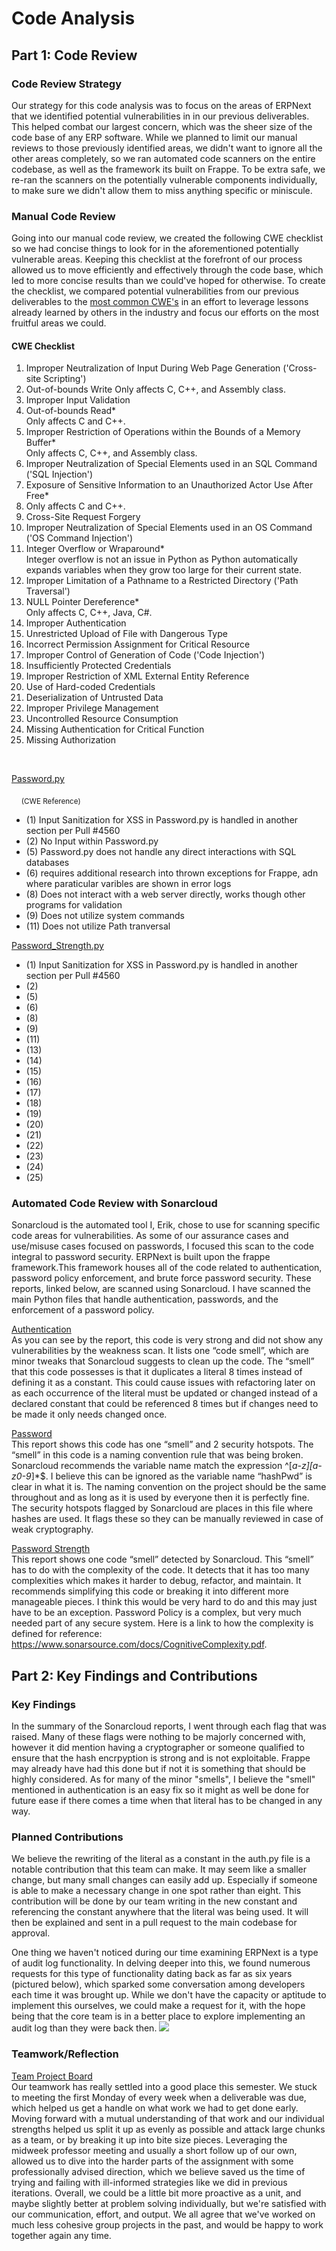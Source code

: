 # Code Analysis
## Part 1: Code Review
### Code Review Strategy
Our strategy for this code analysis was to focus on the areas of ERPNext that we identified potential vulnerabilities in in our previous deliverables. This helped combat our largest concern, which was the sheer size of the code base of any ERP software. While we planned to limit our manual reviews to those previously identified areas, we didn't want to ignore all the other areas completely, so we ran automated code scanners on the entire codebase, as well as the framework its built on Frappe. To be extra safe, we re-ran the scanners on the potentially vulnerable components individually, to make sure we didn't allow them to miss anything specific or miniscule.
### Manual Code Review
Going into our manual code review, we created the following CWE checklist so we had concise things to look for in the aforementioned potentially vulnerable areas. Keeping this checklist at the forefront of our process allowed us to move efficiently and effectively through the code base, which led to more concise results than we could've hoped for otherwise. To create the checklist, we compared potential vulnerabilities from our previous deliverables to the [most common CWE's](https://cwe.mitre.org/top25/archive/2020/2020_cwe_top25.html) in an effort to leverage lessons already learned by others in the industry and focus our efforts on the most fruitful areas we could.

#### CWE Checklist
1.	Improper Neutralization of Input During Web Page Generation ('Cross-site Scripting')
2.	Out-of-bounds Write
Only affects C, C++, and Assembly class.
3.	Improper Input Validation
4.	Out-of-bounds Read*  
Only affects C and C++.  
5.	Improper Restriction of Operations within the Bounds of a Memory Buffer*  
Only affects C, C++, and Assembly class.  
6.	Improper Neutralization of Special Elements used in an SQL Command ('SQL Injection')
7.	Exposure of Sensitive Information to an Unauthorized Actor
Use After Free*  
8.	Only affects C and C++.  
9.	Cross-Site Request Forgery
10.	Improper Neutralization of Special Elements used in an OS Command ('OS Command Injection')
11.	Integer Overflow or Wraparound*  
Integer overflow is not an issue in Python as Python automatically expands variables when they grow too large for their current state.  
12.	Improper Limitation of a Pathname to a Restricted Directory ('Path Traversal')  
13.	NULL Pointer Dereference*  
Only affects C, C++, Java, C#.
14.	Improper Authentication
15.	Unrestricted Upload of File with Dangerous Type
16.	Incorrect Permission Assignment for Critical Resource
17.	Improper Control of Generation of Code ('Code Injection')
18.	Insufficiently Protected Credentials
19.	Improper Restriction of XML External Entity Reference
20.	Use of Hard-coded Credentials
21.	Deserialization of Untrusted Data
22.	Improper Privilege Management
23.	Uncontrolled Resource Consumption
24.	Missing Authentication for Critical Function
25.	Missing Authorization

&nbsp;

[Password.py](https://github.com/frappe/frappe/blob/v12.12.0/frappe/utils/password.py)  

&nbsp;&nbsp;&nbsp;&nbsp;<sub>(CWE Reference)</sub>
* (1) Input Sanitization for XSS in Password.py is handled in another section per Pull #4560  
* (2) No Input within Password.py  
* (5) Password.py does not handle any direct interactions with SQL databases
* (6) requires additional research into thrown exceptions for Frappe, adn where paraticular varibles are shown in error logs
* (8) Does not interact with a web server directly, works though other programs for validation
* (9) Does not utilize system commands
* (11) Does not utilize Path tranversal

[Password_Strength.py](https://github.com/frappe/frappe/blob/v12.12.0/frappe/utils/password_strength.py)

* (1) Input Sanitization for XSS in Password.py is handled in another section per Pull #4560
* (2) 
* (5)
* (6)
* (8) 
* (9) 
* (11) 
* (13) 
* (14) 
* (15) 
* (16) 
* (17) 
* (18) 
* (19) 
* (20) 
* (21) 
* (22) 
* (23) 
* (24) 
* (25) 
  
### Automated Code Review with Sonarcloud
Sonarcloud is the automated tool I, Erik, chose to use for scanning specific code areas for vulnerabilities. As some of our assurance cases and use/misuse cases focused on passwords, I focused this scan to the code integral to password security. ERPNext is built upon the frappe framework.This framework houses all of the code related to authentication, password policy enforcement, and brute force password security. These reports, linked below, are scanned using Sonarcloud. I have scanned the main Python files that handle authentication, passwords, and the enforcement of a password policy.  
  
[Authentication](https://sonarcloud.io/code?id=eeiler_frappe&selected=eeiler_frappe%3Afrappe%2Fauth.py)  
As you can see by the report, this code is very strong and did not show any vulnerabilities by the weakness scan. It lists one “code smell”, which are minor tweaks that Sonarcloud suggests to clean up the code. The “smell” that this code possesses is that it duplicates a literal 8 times instead of defining it as a constant. This could cause issues with refactoring later on as each occurrence of the literal must be updated or changed instead of a declared constant that could be referenced 8 times but if changes need to be made it only needs changed once.  
  
[Password](https://sonarcloud.io/code?id=eeiler_frappe&selected=eeiler_frappe%3Afrappe%2Futils%2Fpassword.py)  
This report shows this code has one “smell” and 2 security hotspots. The “smell” in this code is a naming convention rule that was being broken. Sonarcloud recommends the variable name match the expression ^[_a-z][a-z0-9_]*$. I believe this can be ignored as the variable name “hashPwd” is clear in what it is. The naming convention on the project should be the same throughout and as long as it is used by everyone then it is perfectly fine. The security hotspots flagged by Sonarcloud are places in this file where hashes are used. It flags these so they can be manually reviewed in case of weak cryptography.  
  
[Password Strength](https://sonarcloud.io/code?id=eeiler_frappe&selected=eeiler_frappe%3Afrappe%2Futils%2Fpassword_strength.py)  
This report shows one code “smell” detected by Sonarcloud. This “smell” has to do with the complexity of the code. It detects that it has too many complexities which makes it harder to debug, refactor, and maintain. It recommends simplifying this code or breaking it into different more manageable pieces. I think this would be very hard to do and this may just have to be an exception. Password Policy is a complex, but very much needed part of any secure system. Here is a link to how the complexity is defined for reference: https://www.sonarsource.com/docs/CognitiveComplexity.pdf.  
## Part 2: Key Findings and Contributions
### Key Findings
In the summary of the Sonarcloud reports, I went through each flag that was raised. Many of these flags were nothing to be majorly concerned with, however it did mention having a cryptographer or someone qualified to ensure that the hash encrpyption is strong and is not exploitable. Frappe may already have had this done but if not it is something that should be highly considered. As for many of the minor "smells", I believe the "smell" mentioned in authentication is an easy fix so it might as well be done for future ease if there comes a time when that literal has to be changed in any way.

### Planned Contributions
We believe the rewriting of the literal as a constant in the auth.py file is a notable contribution that this team can make. It may seem like a smaller change, but many small changes can easily add up. Especially if someone is able to make a necessary change in one spot rather than eight. This contribution will be done by our team writing in the new constant and referencing the constant anywhere that the literal was being used. It will then be explained and sent in a pull request to the main codebase for approval.
  
One thing we haven't noticed during our time examining ERPNext is a type of audit log functionality. In delving deeper into this, we found numerous requests for this type of functionality dating back as far as six years (pictured below), which sparked some conversation among developers each time it was brought up. While we don't have the capacity or aptitude to implement this ourselves, we could make a request for it, with the hope being that the core team is in a better place to explore implementing an audit log than they were back then.
![](https://github.com/eeiler/Team-8-ERPNext/blob/master/Code%20Analysis/No%20Audit%20Log.PNG)

### Teamwork/Reflection
[Team Project Board](https://github.com/eeiler/Team-8-ERPNext/projects/5)   
Our teamwork has really settled into a good place this semester. We stuck to meeting the first Monday of every week when a deliverable was due, which helped us get a handle on what work we had to get done early. Moving forward with a mutual understanding of that work and our individual strengths helped us split it up as evenly as possible and attack large chunks as a team, or by breaking it up into bite size pieces. Leveraging the midweek professor meeting and usually a short follow up of our own, allowed us to dive into the harder parts of the assignment with some professionally advised direction, which we believe saved us the time of trying and failing with ill-informed strategies like we did in previous iterations. Overall, we could be a little bit more proactive as a unit, and maybe slightly better at problem solving individually, but we're satisfied with our communication, effort, and output. We all agree that we've worked on much less cohesive group projects in the past, and would be happy to work together again any time. 
